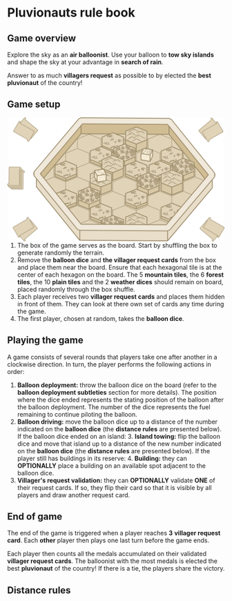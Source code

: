 # Pluvionauts rule book

## Game overview

Explore the sky as an **air balloonist**.
Use your balloon to **tow sky islands** and shape the sky at your advantage in **search of rain**.

Answer to as much **villagers request** as possible to by elected the **best pluvionaut** of the country!

## Game setup

<img align="right" width="550" src="./images/setup.svg">

1. The box of the game serves as the board. Start by shuffling the box to generate randomly the terrain.
2. Remove the **balloon dice** and **the villager request cards** from the box and place them near the board. Ensure that each hexagonal tile is at the center of each hexagon on the board. The 5 **mountain tiles**, the 6 **forest tiles**, the 10 **plain tiles** and the 2 **weather dices** should remain on board, placed randomly through the box shuffle.
3. Each player receives two **villager request cards** and places them hidden in front of them. They can look at there own set of cards any time during the game.
4. The first player, chosen at random, takes the **balloon dice**.

## Playing the game

A game consists of several rounds that players take one after another in a clockwise direction.
In turn, the player performs the following actions in order:

1. **Balloon deployment:** throw the balloon dice on the board (refer to the **balloon deployment subtleties** section for more details). The position where the dice ended represents the stating position of the balloon after the balloon deployment. The number of the dice represents the fuel remaining to continue piloting the balloon.
2. **Balloon driving:** move the balloon dice up to a distance of the number indicated on the **balloon dice** (the **distance rules** are presented below).
If the balloon dice ended on an island:
	3. **Island towing:** flip the balloon dice and move that island up to a distance of the new number indicated on the **balloon dice** (the **distance rules** are presented below).
If the player still has buildings in its reserve:
	4. **Building:** they can **OPTIONALLY** place a building on an available spot adjacent to the balloon dice.
5. **Villager's request validation:** they can **OPTIONALLY** validate **ONE** of their request cards. If so, they flip their card so that it is visible by all players and draw another request card.

## End of game

The end of the game is triggered when a player reaches **3** **villager request card**. 
Each **other** player then plays one last turn before the game ends.

Each player then counts all the medals accumulated on their validated **villager request cards**.
The balloonist with the most medals is elected the best **pluvionaut** of the country!
If there is a tie, the players share the victory.

## Distance rules

